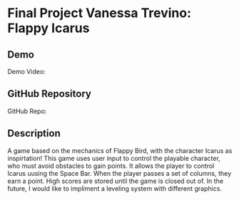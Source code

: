 # Final Project Vanessa Trevino: Flappy Icarus

## Demo
Demo Video: <URL>

## GitHub Repository
GitHub Repo: [<URL>](https://github.com/vxt0003/project)

## Description
A game based on the mechanics of Flappy Bird, with the character Icarus as inspirtation! This game uses user input to control
the playable character, who must avoid obstacles to gain points.
It allows the player to control Icarus uusing the Space Bar. When the player passes a set of columns, they earn a point. High scores are stored until the game
is closed out of.
In the future, I would like to impliment a leveling system with different graphics. 